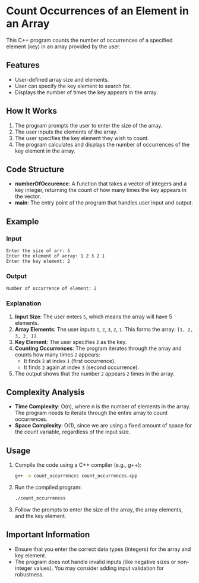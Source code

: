 # Count Occurrences of an Element in an Array

This C++ program counts the number of occurrences of a specified element (key) in an array provided by the user.

## Features

- User-defined array size and elements.
- User can specify the key element to search for.
- Displays the number of times the key appears in the array.

## How It Works

1. The program prompts the user to enter the size of the array.
2. The user inputs the elements of the array.
3. The user specifies the key element they wish to count.
4. The program calculates and displays the number of occurrences of the key element in the array.

## Code Structure

- **numberOfOccurence**: A function that takes a vector of integers and a key integer, returning the count of how many times the key appears in the vector.
- **main**: The entry point of the program that handles user input and output.

## Example

### Input
```plaintext
Enter the size of arr: 5
Enter the element of array: 1 2 3 2 1
Enter the key element: 2
```

### Output
```plaintext
Number of occurrence of element: 2
```

### Explanation
1. **Input Size**: The user enters `5`, which means the array will have 5 elements.
2. **Array Elements**: The user inputs `1`, `2`, `3`, `2`, `1`. This forms the array: `[1, 2, 3, 2, 1]`.
3. **Key Element**: The user specifies `2` as the key.
4. **Counting Occurrences**: The program iterates through the array and counts how many times `2` appears:
   - It finds `2` at index `1` (first occurrence).
   - It finds `2` again at index `3` (second occurrence).
5. The output shows that the number `2` appears `2` times in the array.

## Complexity Analysis

- **Time Complexity**: O(n), where n is the number of elements in the array. The program needs to iterate through the entire array to count occurrences.
- **Space Complexity**: O(1), since we are using a fixed amount of space for the count variable, regardless of the input size.

## Usage

1. Compile the code using a C++ compiler (e.g., g++):

   ```bash
   g++ -o count_occurrences count_occurrences.cpp
   ```

2. Run the compiled program:

   ```bash
   ./count_occurrences
   ```

3. Follow the prompts to enter the size of the array, the array elements, and the key element.

## Important Information

- Ensure that you enter the correct data types (integers) for the array and key element.
- The program does not handle invalid inputs (like negative sizes or non-integer values). You may consider adding input validation for robustness.

